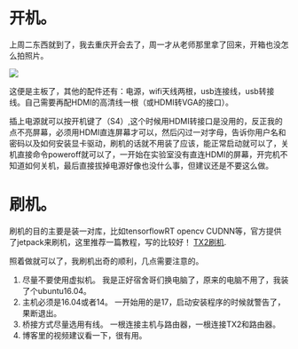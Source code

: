 # 开机。
上周二东西就到了，我去重庆开会去了，周一才从老师那里拿了回来，开箱也没怎么拍照片。

![](https://upload-images.jianshu.io/upload_images/5252065-ed5f7f1830fa90d2.jpg?imageMogr2/auto-orient/strip%7CimageView2/2/w/1240)

这便是主板了，其他的配件还有：电源，wifi天线两根，usb连接线，usb转接线。自己需要再配HDMI的高清线一根（或HDMI转VGA的接口）。

插上电源就可以按开机键了（S4）,这个时候用HDMI转接口是没用的，反正我的点不亮屏幕，必须用HDMI直连屏幕才可以，然后闪过一对字母，告诉你用户名和密码以及如何安装显卡驱动，刷机的话就不用装了应该，能正常启动就可以了，关机直接命令poweroff就可以了，一开始在实验室没有直连HDMI的屏幕，开完机不知道如何关机，最后直接拔掉电源好像也没什么事，但建议还是不要这么做。

# 刷机。
刷机的目的主要是装一对库，比如tensorflowRT opencv CUDNN等，官方提供了jetpack来刷机，这里推荐一篇教程，写的比较好！
[TX2刷机](https://www.jianshu.com/p/bb4587014349).

照着做就可以了，我刷机出奇的顺利，几点需要注意的。

1.  尽量不要使用虚拟机。
我是正好宿舍哥们换电脑了，原来的电脑不用了，我装了个ubuntu16.04。
2.  主机必须是16.04或者14。
一开始用的是17，启动安装程序的时候就警告了，果断退出。
3.  桥接方式尽量选用有线。
一根连接主机与路由器，一根连接TX2和路由器。
4.  博客里的视频建议看一下，很有用。 
